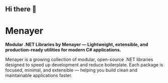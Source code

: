 ## Hi there 👋

# Menayer

**Modular .NET Libraries by Menayer — Lightweight, extensible, and production-ready utilities for modern C# applications.**

Menayer is a growing collection of modular, open-source .NET libraries designed to speed up development and reduce boilerplate. Each package is focused, minimal, and extensible — helping you build clean and maintainable applications faster.
